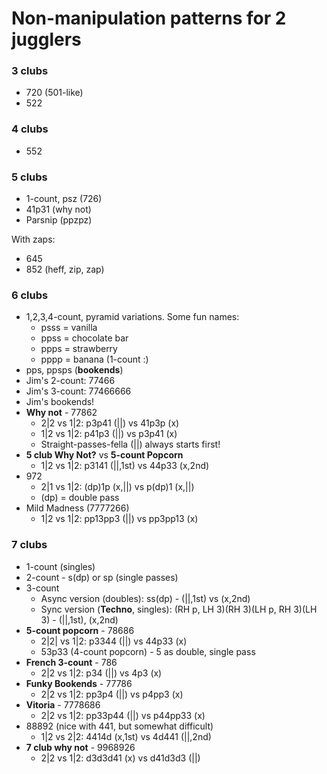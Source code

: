 # Non-manipulation patterns for 2 jugglers

### 3 clubs

- 720 (501-like)
- 522

### 4 clubs

- 552

### 5 clubs

- 1-count, psz (726)
- 41p31 (why not)
- Parsnip (ppzpz)

With zaps:
- 645
- 852 (heff, zip, zap)

### 6 clubs

- 1,2,3,4-count, pyramid variations. Some fun names:
  - psss = vanilla
  - ppss = chocolate bar
  - ppps = strawberry
  - pppp = banana (1-count :)
- pps, ppsps (**bookends**)
- Jim's 2-count: 77466
- Jim's 3-count: 77466666
- Jim's bookends!
- **Why not** - 77862
  - 2|2 vs 1|2: p3p41 (||) vs 41p3p (x) 
  - 1|2 vs 1|2: p41p3 (||) vs p3p41 (x)
  - Straight-passes-fella (||) always starts first!
- **5 club Why Not?** vs **5-count Popcorn**
  - 1|2 vs 1|2: p3141 (||,1st) vs 44p33 (x,2nd)
- 972
  - 2|1 vs 1|2: (dp)1p (x,||) vs p(dp)1 (x,||)
  - (dp) = double pass
- Mild Madness (7777266)
  - 1|2 vs 1|2: pp13pp3 (||) vs pp3pp13 (x)

### 7 clubs

- 1-count (singles)
- 2-count - s(dp) or sp (single passes)
- 3-count
  - Async version (doubles): ss(dp) - (||,1st) vs (x,2nd)
  - Sync version (**Techno**, singles): (RH p, LH 3)(RH 3)(LH p, RH 3)(LH 3) - (||,1st), (x,2nd)
- **5-count popcorn** - 78686
  - 2|2| vs 1|2: p3344 (||) vs 44p33 (x)
  - 53p33 (4-count popcorn) - 5 as double, single pass
- **French 3-count** - 786
  - 2|2 vs 1|2: p34 (||) vs 4p3 (x)
- **Funky Bookends** - 77786
  - 2|2 vs 1|2: pp3p4 (||) vs p4pp3 (x)
- **Vitoria** - 7778686                                                         
  - 2|2 vs 1|2: pp33p44 (||) vs p44pp33 (x)
- 88892 (nice with 441, but somewhat difficult)
  - 1|2 vs 2|2: 4414d (x,1st) vs 4d441 (||,2nd)
- **7 club why not** - 9968926
  - 2|2 vs 1|2: d3d3d41 (x) vs d41d3d3 (||)

